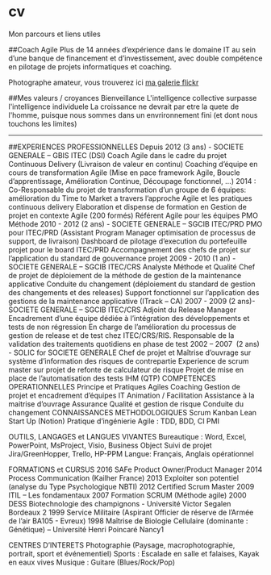 # cv
Mon parcours et liens utiles

##Coach Agile
Plus de 14 années d’expérience dans le domaine IT au sein d’une banque de financement et d’investissement, avec double compétence en pilotage de projets informatiques et coaching.

Photographe amateur, vous trouverez ici [ma galerie flickr](http://www.fluidr.com/photos/sebtis)

##Mes valeurs / croyances
Bienveillance
L'intelligence collective surpasse l'intelligence individuele
La croissance ne devrait par etre la quete de l'homme, puisque nous sommes dans un envrironnement fini (et dont nous touchons les limites)


---

##EXPERIENCES PROFESSIONNELLES
Depuis  2012 (3 ans) -   SOCIETE GENERALE – GBIS  ITEC (DSI)
Coach Agile dans le cadre du projet Continuous Delivery (Livraison de valeur en continu)
Coaching d’équipe en cours de transformation Agile (Mise en pace framework Agile, Boucle d’apprentissage, Amélioration Continue, Découpage fonctionnel, …)
2014 : Co-Responsable du projet de transformation d’un groupe de 6 équipes: amélioration du Time to Market a travers l’approche Agile et les pratiques continuous delivery
Elaboration et dispense de formation en Gestion de projet en contexte Agile (200 formés)
Référent Agile pour les équipes PMO Méthode
2010 - 2012 (2 ans) -   SOCIETE GENERALE – SGCIB  ITEC/PRD
PMO pour ITEC/PRD (Assistant Program Manager optimisation de processus de support, de livraison) 
	Dashboard de pilotage d’execution du portefeuille projet pour le board ITEC/PRD
Accompagnement des chefs de projet sur l’application du standard de gouvernance projet
2009 - 2010 (1 an) -   SOCIETE GENERALE – SGCIB  ITEC/CRS
Analyste Méthode et Qualité
	Chef de projet de déploiement de la méthode de gestion de la maintenance applicative 
Conduite du changement (déploiement du standard de gestion des changements et des releases)
Support fonctionnel sur l’application des gestions de la maintenance applicative (ITrack – CA)
2007 - 2009 (2 ans)- SOCIETE GENERALE – SGCIB  ITEC/CRS
Adjoint du Release Manager
	Encadrement d’une équipe dédiée à l’intégration des développements et tests de non régression
En charge de l’amélioration du processus de gestion de release et de test chez ITEC/CRS/RIS.
Responsable de la validation des traitements quotidiens en phase de test 
2002 – 2007  (2 ans) - SOLIC for SOCIETE GENERALE 
Chef de projet et Maîtrise d’ouvrage  sur système d’information des  risques de contrepartie 
Experience de scrum master sur projet de refonte de calculateur de risque
Projet de mise en place de l’automatisation des tests IHM (QTP)
COMPETENCES OPERATIONNELLES
Principe et Pratiques Agiles
Coaching 
Gestion de projet et encadrement d’équipes IT
Animation / Facilitation
Assistance à la maitrise d’ouvrage
Assurance Qualité et gestion de risque
Conduite du changement
CONNAISSANCES  METHODOLOGIQUES
Scrum
Kanban
Lean Start Up (Notion)
Pratique d’ingénierie Agile : TDD, BDD, CI
PMI 

OUTILS, LANGAGES et LANGUES VIVANTES
Bureautique :	Word, Excel, PowerPoint, MsProject, Visio, Business Object
Suivi de projet			Jira/GreenHopper, Trello, HP-PPM
Langue:				Français, Anglais opérationnel

FORMATIONS et CURSUS
2016		SAFe Product Owner/Product Manager
2014		Process Communication (Kailher France)
2013		Exploiter son potentiel (analyse du Type Psychologique NBTI)
2012		Certified Scrum Master
2009		ITIL – Les fondamentaux
2007		Formation SCRUM (Méthode agile)
2000		DESS Biotechnologie des champignons - Université Victor Segalen Bordeaux 2
1999		Service Militaire (Aspirant Officier de réserve de l’Armée de l’air BA105 - Evreux)
1998		Maîtrise de Biologie Cellulaire (dominante : Génétique) – Université Henri Poincaré Nancy1

CENTRES D’INTERETS
Photographie (Paysage, macrophotographie, portrait, sport et événementiel)
Sports : Escalade en salle et falaises, Kayak en eaux vives 
Musique : Guitare (Blues/Rock/Pop)

